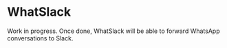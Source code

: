 # WhatSlack

Work in progress. Once done, WhatSlack will be able to forward WhatsApp conversations to Slack.
